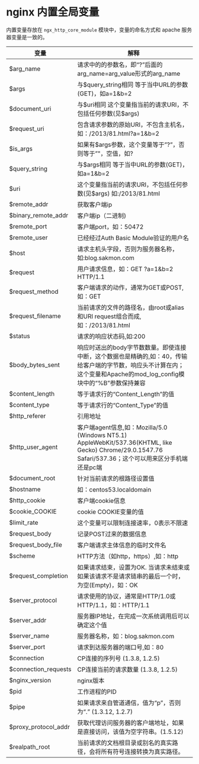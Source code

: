 # nginx 内置全局变量

内置变量存放在 `ngx_http_core_module` 模块中，变量的命名方式和 apache 服务器变量是一致的。

<table><thead><tr><th>变量</th><th>解释</th></tr></thead><tbody><tr><td>$arg_name</td><td>请求中的的参数名，即“?”后面的arg_name=arg_value形式的arg_name</td></tr><tr><td>$args</td><td>与$query_string相同 等于当中URL的参数(GET)，如a=1&amp;b=2</td></tr><tr><td>$document_uri</td><td>与$uri相同 这个变量指当前的请求URI，不包括任何参数(见$args)</td></tr><tr><td>$request_uri</td><td>包含请求参数的原始URI，不包含主机名，如：/2013/81.html?a=1&amp;b=2</td></tr><tr><td>$is_args</td><td>如果有$args参数，这个变量等于”?”，否则等于”"，空值，如?</td></tr><tr><td>$query_string</td><td>与$args相同 等于当中URL的参数(GET)，如a=1&amp;b=2</td></tr><tr><td>$uri</td><td>这个变量指当前的请求URI，不包括任何参数(见$args) 如:/2013/81.html</td></tr><tr><td>$remote_addr</td><td>获取客户端ip</td></tr><tr><td>$binary_remote_addr</td><td>客户端ip（二进制)</td></tr><tr><td>$remote_port</td><td>客户端port，如：50472</td></tr><tr><td>$remote_user</td><td>已经经过Auth Basic Module验证的用户名</td></tr><tr><td>$host</td><td>请求主机头字段，否则为服务器名称，如:blog.sakmon.com</td></tr><tr><td>$request</td><td>用户请求信息，如：GET ?a=1&amp;b=2 HTTP/1.1</td></tr><tr><td>$request_method</td><td>客户端请求的动作，通常为GET或POST,如：GET</td></tr><tr><td>$request_filename</td><td>当前请求的文件的路径名，由root或alias和URI request组合而成,如：/2013/81.html</td></tr><tr><td>$status</td><td>请求的响应状态码,如:200</td></tr><tr><td>$body_bytes_sent</td><td>响应时送出的body字节数数量。即使连接中断，这个数据也是精确的,如：40，传输给客户端的字节数，响应头不计算在内；这个变量和Apache的mod_log_config模块中的“%B”参数保持兼容</td></tr><tr><td>$content_length</td><td>等于请求行的“Content_Length”的值</td></tr><tr><td>$content_type</td><td>等于请求行的“Content_Type”的值</td></tr><tr><td>$http_referer</td><td>引用地址</td></tr><tr><td>$http_user_agent</td><td>客户端agent信息,如：Mozilla/5.0 (Windows NT5.1) AppleWebKit/537.36(KHTML, like Gecko) Chrome/29.0.1547.76 Safari/537.36；这个可以用来区分手机端还是pc端</td></tr><tr><td>$document_root</td><td>针对当前请求的根路径设置值</td></tr><tr><td>$hostname</td><td>如：centos53.localdomain</td></tr><tr><td>$http_cookie</td><td>客户端cookie信息</td></tr><tr><td>$cookie_COOKIE</td><td>cookie COOKIE变量的值</td></tr><tr><td>$limit_rate</td><td>这个变量可以限制连接速率，0表示不限速</td></tr><tr><td>$request_body</td><td>记录POST过来的数据信息</td></tr><tr><td>$request_body_file</td><td>客户端请求主体信息的临时文件名</td></tr><tr><td>$scheme</td><td>HTTP方法（如http，https）,如：http</td></tr><tr><td>$request_completion</td><td>如果请求结束，设置为OK. 当请求未结束或如果该请求不是请求链串的最后一个时，为空(Empty)，如：OK</td></tr><tr><td>$server_protocol</td><td>请求使用的协议，通常是HTTP/1.0或HTTP/1.1，如：HTTP/1.1</td></tr><tr><td>$server_addr</td><td>服务器IP地址，在完成一次系统调用后可以确定这个值</td></tr><tr><td>$server_name</td><td>服务器名称，如：blog.sakmon.com</td></tr><tr><td>$server_port</td><td>请求到达服务器的端口号,如：80</td></tr><tr><td>$connection</td><td>CP连接的序列号 (1.3.8, 1.2.5)</td></tr><tr><td>$connection_requests</td><td>CP连接当前的请求数量 (1.3.8, 1.2.5)</td></tr><tr><td>$nginx_version</td><td>nginx版本</td></tr><tr><td>$pid</td><td>工作进程的PID</td></tr><tr><td>$pipe</td><td>如果请求来自管道通信，值为“p”，否则为“.” (1.3.12, 1.2.7)</td></tr><tr><td>$proxy_protocol_addr</td><td>获取代理访问服务器的客户端地址，如果是直接访问，该值为空字符串。(1.5.12)</td></tr><tr><td>$realpath_root</td><td>当前请求的文档根目录或别名的真实路径，会将所有符号连接转换为真实路径。</td></tr></tbody></table>